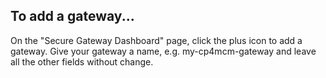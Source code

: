 ## To add a gateway...

  On the "Secure Gateway Dashboard" page, click the plus icon to add a gateway. Give your gateway a name, e.g.
  my-cp4mcm-gateway and leave all the other fields without change.
